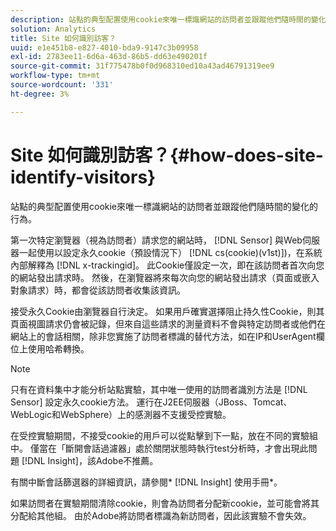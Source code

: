 ```yaml
---
description: 站點的典型配置使用cookie來唯一標識網站的訪問者並跟蹤他們隨時間的變化的行為。
solution: Analytics
title: Site 如何識別訪客？
uuid: e1e451b8-e827-4010-bda9-9147c3b09958
exl-id: 2783ee11-6d6a-463d-86b5-dd63e490201f
source-git-commit: 31f775478b0f0d968310ed10a43ad46791319ee9
workflow-type: tm+mt
source-wordcount: '331'
ht-degree: 3%

---
```


# Site 如何識別訪客？{#how-does-site-identify-visitors}

站點的典型配置使用cookie來唯一標識網站的訪問者並跟蹤他們隨時間的變化的行為。

第一次特定瀏覽器（視為訪問者）請求您的網站時， [!DNL Sensor] 與Web伺服器一起使用以設定永久cookie（預設情況下） [!DNL cs(cookie)(v1st)])，在系統內部解釋為 [!DNL x-trackingid]。 此Cookie僅設定一次，即在該訪問者首次向您的網站發出請求時。 然後，在瀏覽器將來每次向您的網站發出請求（頁面或嵌入對象請求）時，都會從該訪問者收集該資訊。

接受永久Cookie由瀏覽器自行決定。 如果用戶確實選擇阻止持久性Cookie，則其頁面視圖請求仍會被記錄，但來自這些請求的測量資料不會與特定訪問者或他們在網站上的會話相關，除非您實施了訪問者標識的替代方法，如在IP和UserAgent欄位上使用哈希轉換。

>[!NOTE]
>
>只有在資料集中才能分析站點實驗，其中唯一使用的訪問者識別方法是 [!DNL Sensor] 設定永久cookie方法。 運行在J2EE伺服器（JBoss、Tomcat、WebLogic和WebSphere）上的感測器不支援受控實驗。

在受控實驗期間，不接受cookie的用戶可以從點擊到下一點，放在不同的實驗組中。 僅當在「斷開會話過濾器」處於關閉狀態時執行test分析時，才會出現此問題 [!DNL Insight]，該Adobe不推薦。

有關中斷會話篩選器的詳細資訊，請參閱* [!DNL Insight] 使用手冊*。

如果訪問者在實驗期間清除cookie，則會為訪問者分配新cookie，並可能會將其分配給其他組。 由於Adobe將訪問者標識為新訪問者，因此該實驗不會失效。

